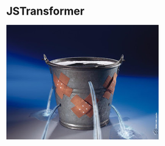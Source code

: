 # JSTransformer

![Leaking Bucket](https://github.com/aaronge-2020/JSTransformer/blob/main/1536172963622.jpeg?raw=true)
